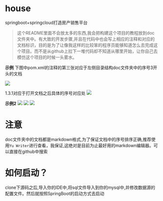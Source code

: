 # house
springboot+springcloud打造房产销售平台

>这个README里面不会放太多的东西,我会把构建这个项目的教程放到doc文件夹中。有大致的开发步骤,并且在代码中也会写上相应的注释和对应的文档标识，目的是为了让像我这样的比较笨的程序员能够知道怎么去完成这个项目。而不是从github上拉下一堆代码却不知道从哪里开始，让你自己去模仿这个项目的时候一头雾水。

**示例**
下图中pom.xml的注释的第三张对应于左侧目录结构doc文件夹中的序号3开头的文档

![](http://ww1.sinaimg.cn/large/006pwLrvgy1fqib0ma6abj30wm0ik42e.jpg)

1.3.1对应于打开文档之后具体的序号对应处
![](http://ww1.sinaimg.cn/large/006pwLrvgy1fqib1j5fjgj30q00he414.jpg)

**示例2**
![](http://ww1.sinaimg.cn/large/006pwLrvgy1fqib5sc5yuj30u00i6q4r.jpg)
![](http://ww1.sinaimg.cn/large/006pwLrvgy1fqib6kshxgj30u00i6409.jpg)
![](http://ww1.sinaimg.cn/large/006pwLrvgy1fqib7f8nuzj30nh0gtq58.jpg)

#	注意
doc文件夹中的文档都是markdown格式,为了保证文档中的序号排序正确,推荐使用`Yu Writer`进行查看，我保证,这绝对是目前为止最好用的markdown编辑器。可以直接在github中搜索


#	如何启动？
clone下源码之后,导入你的IDE中,将sql文件导入到你的mysql中,并修改数据源的配置文件。然后就按照SpringBoot的启动方式去启动